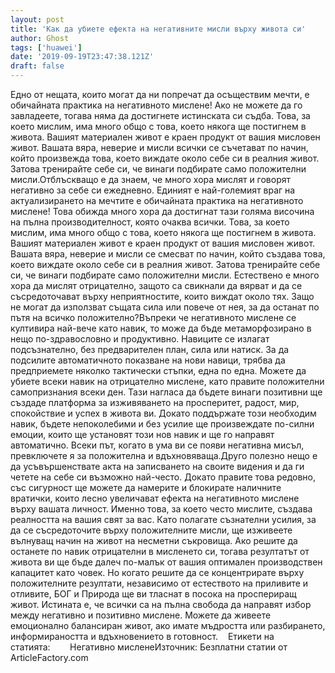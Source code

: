 ```yaml
---
layout: post
title: 'Как да убиете ефекта на негативните мисли върху живота си'
author: Ghost
tags: ['huawei']
date: '2019-09-19T23:47:38.121Z'
draft: false
---
```


Едно от нещата, които могат да ни попречат да осъществим мечти, е обичайната практика на негативното мислене! Ако не можете да го завладеете, тогава няма да достигнете истинската си съдба. Това, за което мислим, има много общо с това, което някога ще постигнем в живота. Вашият материален живот е краен продукт от вашия мисловен живот. Вашата вяра, неверие и мисли всички се съчетават по начин, който произвежда това, което виждате около себе си в реалния живот. Затова тренирайте себе си, че винаги подбирате само положителни мисли.Отблъскващо е да знаем, че много хора мислят и говорят негативно за себе си ежедневно. Единият е най-големият враг на актуализирането на мечтите е обичайната практика на негативното мислене! Това обижда много хора да достигнат тази голяма височина на пълна производителност, която очаква всички. Това, за което мислим, има много общо с това, което някога ще постигнем в живота. Вашият материален живот е краен продукт от вашия мисловен живот. Вашата вяра, неверие и мисли се смесват по начин, който създава това, което виждате около себе си в реалния живот. Затова тренирайте себе си, че винаги подбирате само положителни мисли. Естествено е много хора да мислят отрицателно, защото са свикнали да вярват и да се съсредоточават върху неприятностите, които виждат около тях. Защо не могат да използват същата сила или повече от нея, за да останат по пътя на всичко положително?Въпреки че негативното мислене се култивира най-вече като навик, то може да бъде метаморфозирано в нещо по-здравословно и продуктивно. Навиците се излагат подсъзнателно, без предварителен план, сила или натиск. За да подсилите автоматичното показване на нови навици, трябва да предприемете няколко тактически стъпки, една по една. Можете да убиете всеки навик на отрицателно мислене, като правите положителни самопризнания всеки ден. Тази нагласа да бъдете винаги позитивни ще създаде платформа за изживяването на просперитет, радост, мир, спокойствие и успех в живота ви. Докато поддържате този необходим навик, бъдете непоколебими и без усилие ще произвеждате по-силни емоции, които ще установят този нов навик и ще го направят автоматично. Всеки път, когато в ума ви се появи негативна мисъл, превключете я за положителна и вдъхновяваща.Друго полезно нещо е да усъвършенствате акта на записването на своите видения и да ги четете на себе си възможно най-често. Докато правите това редовно, със сигурност ще можете да намерите и блокирате наличните вратички, които лесно увеличават ефекта на негативното мислене върху вашата личност. Именно това, за което често мислите, създава реалността на вашия свят за вас. Като полагате съзнателни усилия, за да се съсредоточите върху положителните мисли, ще изживеете вълнуващ начин на живот на несметни съкровища. Ако решите да останете по навик отрицателни в мисленето си, тогава резултатът от живота ви ще бъде далеч по-малък от вашия оптимален производствен капацитет като човек. Но когато решите да се концентрирате върху положителните резултати, независимо от естеството на приливите и отливите, БОГ и Природа ще ви тласнат в посока на проспериращ живот. Истината е, че всички са на пълна свобода да направят избор между негативно и позитивно мислене. Можете да живеете емоционално балансиран живот, ако имате мъдростта или разбирането, информираността и вдъхновението в готовност.    Етикети на статията:        Негативно мисленеИзточник: Безплатни статии от ArticleFactory.com
